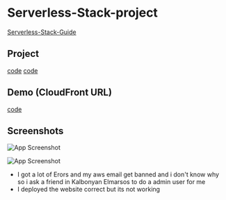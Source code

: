 # Serverless-Stack-project
[Serverless-Stack-Guide](https://serverless-stack.com/#guide)

## Project
[code](Serverless-project)
[code](https://github.com/Cloudness354/demo-notes-app)

## Demo (CloudFront URL)
[code](https://d1ujwi0dkfbmo5.cloudfront.net)
<br>
## Screenshots

![App Screenshot](https://github.com/Cloudness354/Kalbonyan-Elmarsos/blob/main/04-Serverless-Stack-Project/ss.jpg)

![App Screenshot](https://github.com/Cloudness354/Kalbonyan-Elmarsos/blob/main/04-Serverless-Stack-Project/sst.jpg)

- I got a lot of Erors and my aws email get banned and i don't know why so i ask a friend in Kalbonyan Elmarsos to do a admin user for me
- I deployed the website correct but its not working 
